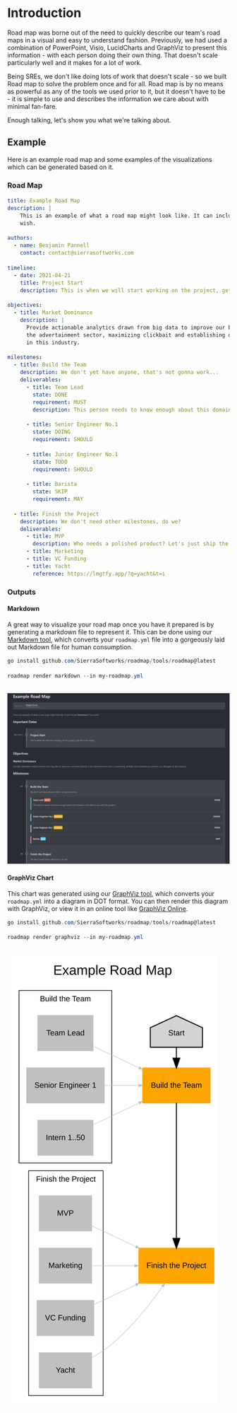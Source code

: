 # Introduction
Road map was borne out of the need to quickly describe our team's road maps
in a visual and easy to understand fashion. Previously, we had used a combination
of PowerPoint, Visio, LucidCharts and GraphViz to present this information - with
each person doing their own thing. That doesn't scale particularly well and it
makes for a lot of work.

Being SREs, we don't like doing lots of work that doesn't scale - so we built
Road map to solve the problem once and for all. Road map is by no means as
powerful as any of the tools we used prior to it, but it doesn't have to be -
it is simple to use and describes the information we care about with minimal
fan-fare.

Enough talking, let's show you what we're talking about.

## Example
Here is an example road map and some examples of the visualizations which can
be generated based on it.

### Road Map
```yaml
title: Example Road Map
description: |
    This is an example of what a road map might look like. It can include **Markdown** if you
    wish.

authors:
  - name: Benjamin Pannell
    contact: contact@sierrasoftworks.com

timeline:
  - date: 2021-04-21
    title: Project Start
    description: This is when we will start working on the project, get the team ready!

objectives:
  - title: Market Dominance
    description: |
      Provide actionable analytics drawn from big data to improve our brand identity in
      the advertainment sector, maximizing clickbait and establishing ourselves as a disruptor
      in this industry.

milestones:
  - title: Build the Team
    description: We don't yet have anyone, that's not gonna work...
    deliverables:
      - title: Team Lead
        state: DONE
        requirement: MUST
        description: This person needs to know enough about this domain to be able to run with the project.

      - title: Senior Engineer No.1
        state: DOING
        requirement: SHOULD

      - title: Junior Engineer No.1
        state: TODO
        requirement: SHOULD

      - title: Barista
        state: SKIP
        requirement: MAY

  - title: Finish the Project
    description: We don't need other milestones, do we?
    deliverables:
      - title: MVP
        description: Who needs a polished product? Let's just ship the MVP and call it done.
      - title: Marketing
      - title: VC Funding
      - title: Yacht
        reference: https://lmgtfy.app/?q=yacht&t=i
```

### Outputs

#### Markdown
A great way to visualize your road map once you have it prepared is by generating a markdown file to represent
it. This can be done using our [Markdown tool](/tools/documentation/markdown/README.md), which converts your
`roadmap.yml` file into a gorgeously laid out Markdown file for human consumption.


```powershell
go install github.com/SierraSoftworks/roadmap/tools/roadmap@latest

roadmap render markdown --in my-roadmap.yml
```

<p style="text-align: center; margin: 2rem auto;">

![Example Rendered Roadmap](./example_md.png)
</p>

#### GraphViz Chart
This chart was generated using our [GraphViz tool](/tools/visualizations/graphviz/README.md), which converts your `roadmap.yml` into a diagram
in DOT format. You can then render this diagram with GraphViz, or view it in an online tool like
[GraphViz Online](https://dreampuf.github.io/GraphvizOnline).

```powershell
go install github.com/SierraSoftworks/roadmap/tools/roadmap@latest

roadmap render graphviz --in my-roadmap.yml
```

<p style="text-align: center; margin: 2rem auto;">

![Example Rendered Roadmap](../tools/visualizations/graphviz/output.svg)
</p>
